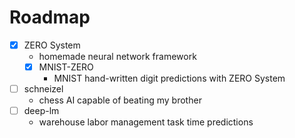 
# Roadmap

 - [x] ZERO System
    - homemade neural network framework
    - [x] MNIST-ZERO
       - MNIST hand-written digit predictions with ZERO System
 - [ ] schneizel
    - chess AI capable of beating my brother
 - [ ] deep-lm
    - warehouse labor management task time predictions
